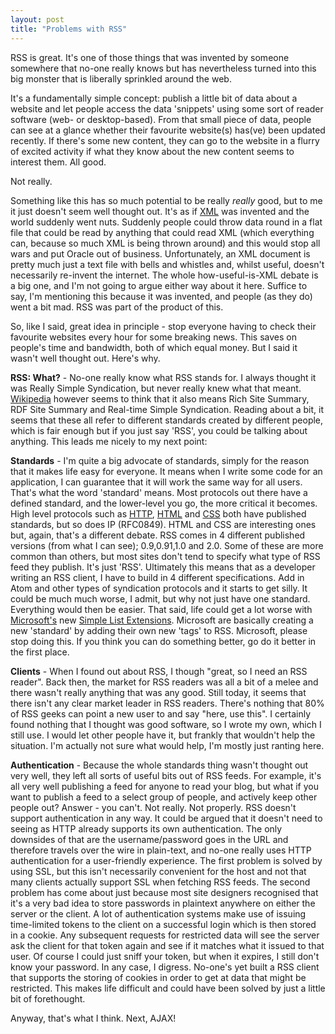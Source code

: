 ```yaml
---
layout: post
title: "Problems with RSS"
---
```

RSS is great. It's one of those things that was invented by someone somewhere
that no-one really knows but has nevertheless turned into this big monster
that is liberally sprinkled around the web.

It's a fundamentally simple concept: publish a little bit of data about a
website and let people access the data 'snippets' using some sort of reader
software (web- or desktop-based). From that small piece of data, people can
see at a glance whether their favourite website(s) has(ve) been updated
recently. If there's some new content, they can go to the website in a flurry
of excited activity if what they know about the new content seems to interest
them. All good.

Not really.

Something like this has so much potential to be really *really* good, but to
me it just doesn't seem well thought out. It's as if [XML][1] was invented and
the world suddenly went nuts. Suddenly people could throw data round in a flat
file that could be read by anything that could read XML (which everything can,
because so much XML is being thrown around) and this would stop all wars and
put Oracle out of business. Unfortunately, an XML document is pretty much just
a text file with bells and whistles and, whilst useful, doesn't necessarily
re-invent the internet. The whole how-useful-is-XML debate is a big one, and
I'm not going to argue either way about it here. Suffice to say, I'm
mentioning this because it was invented, and people (as they do) went a bit
mad. RSS was part of the product of this.

So, like I said, great idea in principle - stop everyone having to check their
favourite websites every hour for some breaking news. This saves on people's
time and bandwidth, both of which equal money. But I said it wasn't well
thought out. Here's why.

**RSS: What?** - No-one really know what RSS stands for. I always thought it
was Really Simple Syndication, but never really knew what that meant.
[Wikipedia][2] however seems to think that it also means Rich Site Summary,
RDF Site Summary and Real-time Simple Syndication. Reading about a bit, it
seems that these all refer to different standards created by different people,
which is fair enough but if you just say 'RSS', you could be talking about
anything. This leads me nicely to my next point:

**Standards** - I'm quite a big advocate of standards, simply for the reason
that it makes life easy for everyone. It means when I write some code for an
application, I can guarantee that it will work the same way for all users.
That's what the word 'standard' means. Most protocols out there have a defined
standard, and the lower-level you go, the more critical it becomes. High level
protocols such as [HTTP][3], [HTML][4] and [CSS][5] both have published
standards, but so does IP (RFC0849). HTML and CSS are interesting ones but,
again, that's a different debate. RSS comes in 4 different published versions
(from what I can see); 0.9,0.91,1.0 and 2.0. Some of these are more common
than others, but most sites don't tend to specify what type of RSS feed they
publish. It's just 'RSS'. Ultimately this means that as a developer writing an
RSS client, I have to build in 4 different specifications. Add in Atom and
other types of syndication protocols and it starts to get silly. It could be
much much worse, I admit, but why not just have one standard. Everything would
then be easier. That said, life could get a lot worse with [Microsoft's][6]
new [Simple List Extensions][7]. Microsoft are basically creating a new
'standard' by adding their own new 'tags' to RSS. Microsoft, please stop doing
this. If you think you can do something better, go do it better in the first
place.

**Clients** - When I found out about RSS, I though "great, so I need an RSS
reader". Back then, the market for RSS readers was all a bit of a melee and
there wasn't really anything that was any good. Still today, it seems that
there isn't any clear market leader in RSS readers. There's nothing that 80%
of RSS geeks can point a new user to and say "here, use this". I certainly
found nothing that I thought was good software, so I wrote my own, which I
still use. I would let other people have it, but frankly that wouldn't help
the situation. I'm actually not sure what would help, I'm mostly just ranting
here.

**Authentication** - Because the whole standards thing wasn't thought out very
well, they left all sorts of useful bits out of RSS feeds. For example, it's
all very well publishing a feed for anyone to read your blog, but what if you
want to publish a feed to a select group of people, and actively keep other
people out? Answer - you can't. Not really. Not properly. RSS doesn't support
authentication in any way. It could be argued that it doesn't need to seeing
as HTTP already supports its own authentication. The only downsides of that
are the username/password goes in the URL and therefore travels over the wire
in plain-text, and no-one really uses HTTP authentication for a user-friendly
experience. The first problem is solved by using SSL, but this isn't
necessarily convenient for the host and not that many clients actually support
SSL when fetching RSS feeds. The second problem has come about just because
most site designers recognised that it's a very bad idea to store passwords in
plaintext anywhere on either the server or the client. A lot of authentication
systems make use of issuing time-limited tokens to the client on a successful
login which is then stored in a cookie. Any subsequent requests for restricted
data will see the server ask the client for that token again and see if it
matches what it issued to that user. Of course I could just sniff your token,
but when it expires, I still don't know your password. In any case, I digress.
No-one's yet built a RSS client that supports the storing of cookies in order
to get at data that might be restricted. This makes life difficult and could
have been solved by just a little bit of forethought.

Anyway, that's what I think. Next, AJAX!

   [1]: http://www.w3.org/XML/

   [2]: http://en.wikipedia.org/wiki/RSS_(protocol)

   [3]: http://www.w3.org/Protocols/

   [4]: http://www.w3.org/MarkUp/

   [5]: http://www.w3.org/Style/CSS/

   [6]: http://www.microsoft.com/

   [7]: http://blogs.msdn.com/rssteam/archive/2006/03/28/563116.aspx

